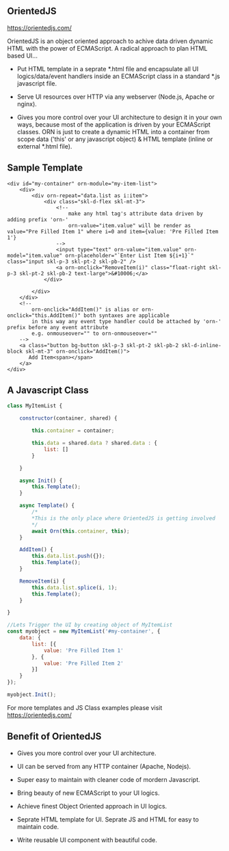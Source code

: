 ## OrientedJS

https://orientedjs.com/

OrientedJS is an object oriented approach to achive data driven dynamic HTML with the power of ECMAScript.
A radical approach to plan HTML based UI...

- Put HTML template in a seprate *.html file and encapsulate all UI logics/data/event handlers inside an ECMAScript class in a standard *.js javascript file.

- Serve UI resources over HTTP via any webserver (Node.js, Apache or nginx).

- Gives you more control over your UI architecture to design it in your own ways, because most of the application is driven by your ECMAScript classes. ORN is just to create a dynamic HTML into a container from scope data ('this' or any javascript object) & HTML template (inline or external *.html file).

## Sample Template
```
<div id="my-container" orn-module="my-item-list">
    <div>
        <div orn-repeat="data.list as i:item">
            <div class="skl-d-flex skl-mt-3">
                <!-- 
                    make any html tag's attribute data driven by adding prefix 'orn-'
                    orn-value="item.value" will be render as value="Pre Filled Item 1" where i=0 and item={value: 'Pre Filled Item 1'}
                -->
                <input type="text" orn-value="item.value" orn-model="item.value" orn-placeholder="`Enter List Item ${i+1}`" class="input skl-p-3 skl-pt-2 skl-pb-2" />
                <a orn-onclick="RemoveItem(i)" class="float-right skl-p-3 skl-pt-2 skl-pb-2 text-large">&#10006;</a>
            </div>

        </div>
    </div>
    <!-- 
        orn-onclick="AddItem()" is alias or orn-onclick="this.AddItem()" both syntaxes are applicable
        in this way any event type handler could be attached by 'orn-' prefix before any event attribute
        e.g. onmouseover="" to orn-onmouseover="" 
    -->
    <a class="button bg-button skl-p-3 skl-pt-2 skl-pb-2 skl-d-inline-block skl-mt-3" orn-onclick="AddItem()">
       Add Item<span></span>
    </a>
</div>
```
## A Javascript Class

```javascript
class MyItemList {

    constructor(container, shared) {

        this.container = container;

        this.data = shared.data ? shared.data : {
            list: []
        }

    }

    async Init() {
        this.Template();
    }

    async Template() {
        /*
        *This is the only place where OrientedJS is getting involved
        */
        await Orn(this.container, this);
    }

    AddItem() {
        this.data.list.push({});
        this.Template();
    }

    RemoveItem(i) {
        this.data.list.splice(i, 1);
        this.Template();
    }

}

//Lets Trigger the UI by creating object of MyItemList
const myobject = new MyItemList('#my-container', {
    data: {
        list: [{
            value: 'Pre Filled Item 1'
        }, {
            value: 'Pre Filled Item 2'
        }]
    }
});

myobject.Init();

```

For more templates and JS Class examples please visit https://orientedjs.com/

## Benefit of OrientedJS

- Gives you more control over your UI architecture.

- UI can be served from any HTTP container (Apache, Nodejs).

- Super easy to maintain with cleaner code of mordern Javascript.

- Bring beauty of new ECMAScript to your UI logics.

- Achieve finest Object Oriented approach in UI logics.

- Seprate HTML template for UI. Seprate JS and HTML for easy to maintain code.

- Write reusable UI component with beautiful code.

